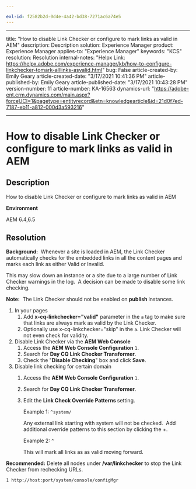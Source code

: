 ```yaml
---

exl-id: f2582b2d-0d4e-4a42-bd38-7271ac6a74e5
---
```

---
title: "How to disable Link Checker or configure to mark links as valid in AEM"
description: Description
solution: Experience Manager
product: Experience Manager
applies-to: "Experience Manager"
keywords: "KCS"
resolution: Resolution
internal-notes: "Helpx Link: https://helpx.adobe.com/experience-manager/kb/how-to-configure-linkchecker-tomark-alllinks-asvalid.html"
bug: False
article-created-by: Emily Geary
article-created-date: "3/17/2021 10:41:36 PM"
article-published-by: Emily Geary
article-published-date: "3/17/2021 10:43:28 PM"
version-number: 11
article-number: KA-16563
dynamics-url: "https://adobe-ent.crm.dynamics.com/main.aspx?forceUCI=1&pagetype=entityrecord&etn=knowledgearticle&id=21d0f7ed-7187-eb11-a812-000d3a593216"

---
# How to disable Link Checker or configure to mark links as valid in AEM

## Description


How to disable Link Checker or configure to mark links as valid in AEM

<b>Environment</b>

AEM 6.4,6.5


## Resolution


<b>Background:</b>  Whenever a site is loaded in AEM, the Link Checker automatically checks for the embedded links in all the content pages and marks each link as either Valid or Invalid.

This may slow down an instance or a site due to a large number of Link Checker warnings in the log.  A decision can be made to disable some link checking.

<b>Note:</b>  The Link Checker should not be enabled on <b>publish </b>instances.



1. In your pages
    1. Add <b>x-cq-linkchecker="valid"</b> parameter in the `a` tag to make sure that links are always mark as valid by the Link Checker.
    2. Optionally use x-cq-linkchecker="skip" in the `a`. Link Checker will not even check for validity.
2. Disable Link Checker via the <b>AEM Web Console</b>
    1. Access the <b>AEM Web Console Configuration</b> `1`.
    2. Search for <b>Day CQ Link Checker Transformer</b>.
    3. Check the "<b>Disable Checking</b>" box and click <b>Save</b>.
3. Disable link checking for certain domain
    1. Access the <b>AEM Web Console Configuration</b> `1`.
    2. Search for <b>Day CQ Link Checker Transformer</b>.
    3. Edit the <b>Link Check Override Patterns </b>setting.



         Example 1: `^system/`

         Any external link starting with system will not be checked.  Add additional override patterns to this section by clicking the +. 



         Example 2: `^`

         This will mark all links as as valid moving forward.




<b>Recommended:</b> Delete all nodes under <b>/var/linkchecker</b> to stop the Link Checker from rechecking URLs.

`1 http://host:port/system/console/configMgr`
